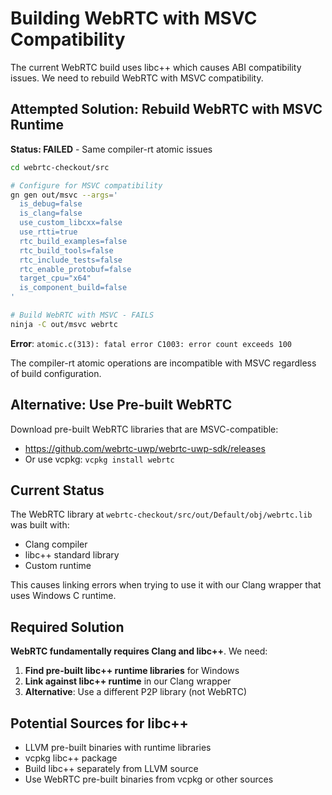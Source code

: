 # Building WebRTC with MSVC Compatibility

The current WebRTC build uses libc++ which causes ABI compatibility issues. We need to rebuild WebRTC with MSVC compatibility.

## Attempted Solution: Rebuild WebRTC with MSVC Runtime

**Status: FAILED** - Same compiler-rt atomic issues

```bash
cd webrtc-checkout/src

# Configure for MSVC compatibility
gn gen out/msvc --args='
  is_debug=false
  is_clang=false
  use_custom_libcxx=false
  use_rtti=true
  rtc_build_examples=false
  rtc_build_tools=false
  rtc_include_tests=false
  rtc_enable_protobuf=false
  target_cpu="x64"
  is_component_build=false
'

# Build WebRTC with MSVC - FAILS
ninja -C out/msvc webrtc
```

**Error**: `atomic.c(313): fatal error C1003: error count exceeds 100`

The compiler-rt atomic operations are incompatible with MSVC regardless of build configuration.

## Alternative: Use Pre-built WebRTC

Download pre-built WebRTC libraries that are MSVC-compatible:
- https://github.com/webrtc-uwp/webrtc-uwp-sdk/releases
- Or use vcpkg: `vcpkg install webrtc`

## Current Status

The WebRTC library at `webrtc-checkout/src/out/Default/obj/webrtc.lib` was built with:
- Clang compiler
- libc++ standard library
- Custom runtime

This causes linking errors when trying to use it with our Clang wrapper that uses Windows C runtime.

## Required Solution

**WebRTC fundamentally requires Clang and libc++**. We need:

1. **Find pre-built libc++ runtime libraries** for Windows
2. **Link against libc++ runtime** in our Clang wrapper
3. **Alternative**: Use a different P2P library (not WebRTC)

## Potential Sources for libc++
- LLVM pre-built binaries with runtime libraries
- vcpkg libc++ package
- Build libc++ separately from LLVM source
- Use WebRTC pre-built binaries from vcpkg or other sources